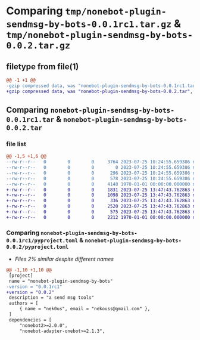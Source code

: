 # Comparing `tmp/nonebot-plugin-sendmsg-by-bots-0.0.1rc1.tar.gz` & `tmp/nonebot-plugin-sendmsg-by-bots-0.0.2.tar.gz`

## filetype from file(1)

```diff
@@ -1 +1 @@
-gzip compressed data, was "nonebot-plugin-sendmsg-by-bots-0.0.1rc1.tar", last modified: Tue Jul 25 10:25:13 2023, max compression
+gzip compressed data, was "nonebot-plugin-sendmsg-by-bots-0.0.2.tar", last modified: Tue Jul 25 13:47:52 2023, max compression
```

## Comparing `nonebot-plugin-sendmsg-by-bots-0.0.1rc1.tar` & `nonebot-plugin-sendmsg-by-bots-0.0.2.tar`

### file list

```diff
@@ -1,5 +1,6 @@
--rw-r--r--   0        0        0     3764 2023-07-25 10:24:55.659386 nonebot-plugin-sendmsg-by-bots-0.0.1rc1/README.md
--rw-r--r--   0        0        0        0 2023-07-25 10:24:55.659386 nonebot-plugin-sendmsg-by-bots-0.0.1rc1/nonebot_plugin_sendmsg_by_bots/__init__.py
--rw-r--r--   0        0        0      296 2023-07-25 10:24:55.659386 nonebot-plugin-sendmsg-by-bots-0.0.1rc1/nonebot_plugin_sendmsg_by_bots/tools.py
--rw-r--r--   0        0        0      578 2023-07-25 10:24:55.659386 nonebot-plugin-sendmsg-by-bots-0.0.1rc1/pyproject.toml
--rw-r--r--   0        0        0     4148 1970-01-01 00:00:00.000000 nonebot-plugin-sendmsg-by-bots-0.0.1rc1/PKG-INFO
+-rw-r--r--   0        0        0     1831 2023-07-25 13:47:43.762863 nonebot-plugin-sendmsg-by-bots-0.0.2/README.md
+-rw-r--r--   0        0        0     1098 2023-07-25 13:47:43.762863 nonebot-plugin-sendmsg-by-bots-0.0.2/nonebot_plugin_sendmsg_by_bots/__init__.py
+-rw-r--r--   0        0        0      336 2023-07-25 13:47:43.762863 nonebot-plugin-sendmsg-by-bots-0.0.2/nonebot_plugin_sendmsg_by_bots/config.py
+-rw-r--r--   0        0        0     2520 2023-07-25 13:47:43.762863 nonebot-plugin-sendmsg-by-bots-0.0.2/nonebot_plugin_sendmsg_by_bots/tools.py
+-rw-r--r--   0        0        0      575 2023-07-25 13:47:43.762863 nonebot-plugin-sendmsg-by-bots-0.0.2/pyproject.toml
+-rw-r--r--   0        0        0     2212 1970-01-01 00:00:00.000000 nonebot-plugin-sendmsg-by-bots-0.0.2/PKG-INFO
```

### Comparing `nonebot-plugin-sendmsg-by-bots-0.0.1rc1/pyproject.toml` & `nonebot-plugin-sendmsg-by-bots-0.0.2/pyproject.toml`

 * *Files 2% similar despite different names*

```diff
@@ -1,10 +1,10 @@
 [project]
 name = "nonebot-plugin-sendmsg-by-bots"
-version = "0.0.1rc1"
+version = "0.0.2"
 description = "a send msg tools"
 authors = [
     { name = "nek0us", email = "nekouss@gmail.com" },
 ]
 dependencies = [
     "nonebot2>=2.0.0",
     "nonebot-adapter-onebot>=2.1.3",
```

